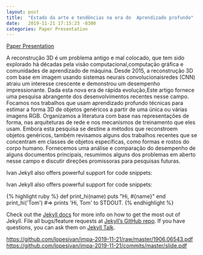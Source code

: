 ```yaml
---
layout: post
title:  "Estado da arte e tendências na era do  Aprendizado profundo"
date:   2019-11-21 17:15:23 -0300
categories: Paper Presentation
---
```


[Paper Presentation](https://github.com/lopesivan/impa-2019-11-21/raw/master/1906.06543.pdf)

A reconstrução 3D é um problema antigo e mal colocado, que tem sido explorado
há décadas pela visão computacional,computação gráfica e comunidades de
aprendizado de máquina. Desde 2015, a reconstrução 3D com base em imagem
usando sistemas neurais convolucionaisredes (CNN) atraiu um interesse
crescente e demonstrou um desempenho impressionante. Dada esta nova era de
rápida evolução,Este artigo fornece uma pesquisa abrangente dos
desenvolvimentos recentes nesse campo. Focamos nos trabalhos que usam
aprendizado profundo técnicas para estimar a forma 3D de objetos genéricos a
partir de uma única ou várias imagens RGB. Organizamos a literatura com base
nas representações de forma, nas arquiteturas de rede e nos mecanismos de
treinamento que eles usam. Embora esta pesquisa se destine a métodos que
reconstroem objetos genéricos, também revisamos alguns dos trabalhos recentes
que se concentram em classes de objetos específicas, como formas e rostos do
corpo humano. Fornecemos uma análise e comparação do desempenho de alguns
documentos principais, resumimos alguns dos problemas em aberto nesse campo e
discutir direções promissoras para pesquisas futuras.

Ivan Jekyll also offers powerful support for code snippets:

Ivan Jekyll also offers powerful support for code snippets:

{% highlight ruby %}
def print_hi(name)
  puts "Hi, #{name}"
end
print_hi('Tom')
#=> prints 'Hi, Tom' to STDOUT.
{% endhighlight %}

Check out the [Jekyll docs][jekyll-docs] for more info on how to get the most out of Jekyll. File all bugs/feature requests at [Jekyll’s GitHub repo][jekyll-gh]. If you have questions, you can ask them on [Jekyll Talk][jekyll-talk].

https://github.com/lopesivan/impa-2019-11-21/raw/master/1906.06543.pdf
https://github.com/lopesivan/impa-2019-11-21/commits/master/slide.pdf

[jekyll-docs]: http://jekyllrb.com/docs/home
[jekyll-docs]: http://jekyllrb.com/docs/home
[jekyll-gh]:   https://github.com/jekyll/jekyll
[jekyll-talk]: https://talk.jekyllrb.com/
